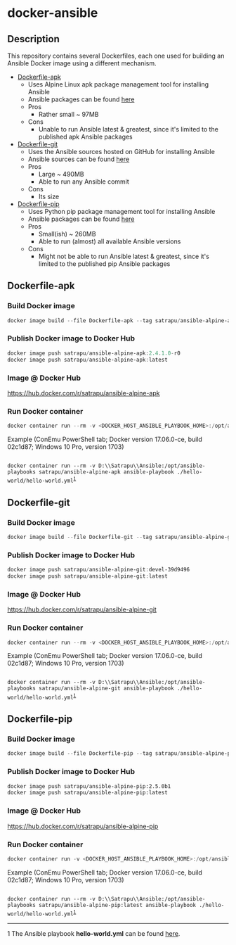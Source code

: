 # docker-ansible

## Description

This repository contains several Dockerfiles, each one used for building an Ansible Docker image using a different mechanism.

* [Dockerfile-apk](./Dockerfile-apk)
  * Uses Alpine Linux apk package management tool for installing Ansible
  * Ansible packages can be found [here](https://pkgs.alpinelinux.org/packages?name=ansible&branch=v3.6)
  * Pros
    * Rather small ~ 97MB
  * Cons
    * Unable to run Ansible latest & greatest, since it's limited to the published apk Ansible packages
* [Dockerfile-git](./Dockerfile-git)
    * Uses the Ansible sources hosted on GitHub for installing Ansible
    * Ansible sources can be found [here](https://github.com/ansible/ansible)
    * Pros
      * Large ~ 490MB
      * Able to run any Ansible commit
    * Cons
      * Its size
* [Dockerfile-pip](./Dockerfile-pip)
    * Uses Python pip package management tool for installing Ansible
    * Ansible packages can be found [here](https://pypi.python.org/pypi/ansible)
    * Pros
      * Small(ish) ~ 260MB
      * Able to run (almost) all available Ansible versions
    * Cons
      * Might not be able to run Ansible latest & greatest, since it's limited to the published pip Ansible packages

## Dockerfile-apk

### Build Docker image

````powershell
docker image build --file Dockerfile-apk --tag satrapu/ansible-alpine-apk:2.4.1.0-r0 --tag satrapu/ansible-alpine-apk:latest .
````

### Publish Docker image to Docker Hub

````powershell
docker image push satrapu/ansible-alpine-apk:2.4.1.0-r0
docker image push satrapu/ansible-alpine-apk:latest
````

### Image @ Docker Hub
https://hub.docker.com/r/satrapu/ansible-alpine-apk

### Run Docker container

````powershell
docker container run --rm -v <DOCKER_HOST_ANSIBLE_PLAYBOOK_HOME>:/opt/ansible-playbooks satrapu/ansible-alpine-apk:latest ansible-playbook <ANSIBLE_PLAYBOOK>
````

Example (ConEmu PowerShell tab; Docker version 17.06.0-ce, build 02c1d87; Windows 10 Pro, version 1703)

<code lang="powershell">
docker container run --rm -v D:\\Satrapu\\Ansible:/opt/ansible-playbooks satrapu/ansible-alpine-apk ansible-playbook ./hello-world/hello-world.yml<sup><a href="#hello-world-yml">1</a><sup>
</code>

## Dockerfile-git

### Build Docker image

````powershell
docker image build --file Dockerfile-git --tag satrapu/ansible-alpine-git:devel-39d9496 --tag satrapu/ansible-alpine-git:latest --build-arg ANSIBLE_GIT_CHECKOUT_ARGS=39d9496 .
````

### Publish Docker image to Docker Hub

````powershell
docker image push satrapu/ansible-alpine-git:devel-39d9496
docker image push satrapu/ansible-alpine-git:latest
````

### Image @ Docker Hub
https://hub.docker.com/r/satrapu/ansible-alpine-git

### Run Docker container

````powershell
docker container run --rm -v <DOCKER_HOST_ANSIBLE_PLAYBOOK_HOME>:/opt/ansible-playbooks satrapu/ansible-alpine-git:latest ansible-playbook <ANSIBLE_PLAYBOOK>
````

Example (ConEmu PowerShell tab; Docker version 17.06.0-ce, build 02c1d87; Windows 10 Pro, version 1703)

<code lang="powershell">
docker container run --rm -v D:\\Satrapu\\Ansible:/opt/ansible-playbooks satrapu/ansible-alpine-git ansible-playbook ./hello-world/hello-world.yml<sup><a href="#hello-world-yml">1</a><sup>
</code>

## Dockerfile-pip

### Build Docker image

````powershell
docker image build --file Dockerfile-pip --tag satrapu/ansible-alpine-pip:2.5.0b1 --tag satrapu/ansible-alpine-pip:latest .
````

### Publish Docker image to Docker Hub

````bash
docker image push satrapu/ansible-alpine-pip:2.5.0b1
docker image push satrapu/ansible-alpine-pip:latest
````

### Image @ Docker Hub
https://hub.docker.com/r/satrapu/ansible-alpine-pip

### Run Docker container

````powershell
docker container run -v <DOCKER_HOST_ANSIBLE_PLAYBOOK_HOME>:/opt/ansible-playbooks satrapu/ansible-alpine-pip:latest ansible-playbook <ANSIBLE_PLAYBOOK>
````

Example (ConEmu PowerShell tab; Docker version 17.06.0-ce, build 02c1d87; Windows 10 Pro, version 1703)

<code lang="powershell">
docker container run --rm -v D:\\Satrapu\\Ansible:/opt/ansible-playbooks satrapu/ansible-alpine-pip:latest ansible-playbook ./hello-world/hello-world.yml<sup><a href="#hello-world-yml">1</a><sup>
</code>

---
<a name="hello-world-yml">1</a> The Ansible playbook **hello-world.yml** can be found [here](https://gist.github.com/satrapu/31b1a03f321990f8d9ae067372a8b456).
